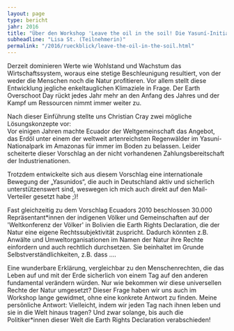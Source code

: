 ```yaml
---
layout: page
type: bericht
jahr: 2016
title: "Über den Workshop 'Leave the oil in the soil! Die Yasuní-Initiative Ecuadors und die Earth Rights Declaration' von Christan Cray"
subheadline: "Lisa St. (Teilnehmerin)"
permalink: "/2016/rueckblick/leave-the-oil-in-the-soil.html"
---
```

Derzeit dominieren Werte wie Wohlstand und Wachstum das Wirtschaftssystem, woraus eine stetige Beschleunigung resultiert, von der weder die Menschen noch die Natur profitieren. Vor allem stellt diese Entwicklung jegliche enkeltauglichen Klimaziele in Frage. Der Earth Overschoot Day rückt jedes Jahr mehr an den Anfang des Jahres und der Kampf um Ressourcen nimmt immer weiter zu.

Nach dieser Einführung stellte uns Christian Cray zwei mögliche Lösungskonzepte vor:<br />
Vor einigen Jahren machte Ecuador der Weltgemeinschaft das Angebot, das Erdöl unter einem der weltweit artenreichsten Regenwälder im Yasuní-Nationalpark im Amazonas für immer im Boden zu belassen. Leider scheiterte dieser Vorschlag an der nicht vorhandenen Zahlungsbereitschaft der Industrienationen.

Trotzdem entwickelte sich aus diesem Vorschlag eine internationale Bewegung der „Yasunidos“, die auch in Deutschland aktiv und sicherlich unterstützenswert sind, weswegen ich mich auch direkt auf den Mail-Verteiler gesetzt habe ;)!

Fast gleichzeitig zu dem Vorschlag Ecuadors 2010 beschlossen 30.000 Repräsentant*innen der indigenen Völker und Gemeinschaften auf der 'Weltkonferenz der Völker' in Bolivien die Earth Rights Declaration, die der Natur eine eigene Rechtssubjektivität zuspricht. Dadurch könnten z.B. Anwälte und Umweltorganisationen im Namen der Natur ihre Rechte einfordern und auch rechtlich durchsetzen. Sie beinhaltet im Grunde Selbstverständlichkeiten, z.B. dass ....

Eine wunderbare Erklärung, vergleichbar zu den Menschenrechten, die das Leben auf und mit der Erde sicherlich von einem Tag auf den anderen fundamental verändern würden. Nur wie bekommen wir diese universellen Rechte der Natur umgesetzt? Dieser Frage haben wir uns auch im Workshop lange gewidmet, ohne eine konkrete Antwort zu finden.
Meine persönliche Antwort: Vielleicht, indem wir jeden Tag nach ihnen leben und sie in die Welt hinaus tragen? Und zwar solange, bis auch die Politiker*innen dieser Welt die Earth Rights Declaration verabschieden!
